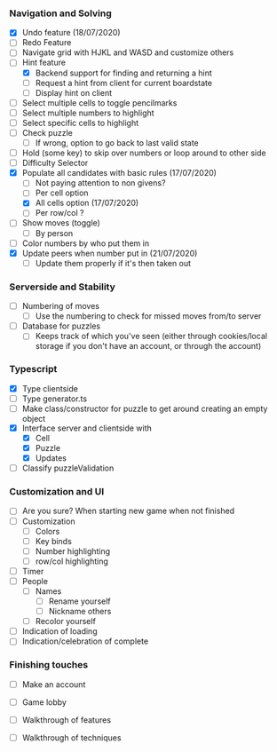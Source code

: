 
### Navigation and Solving

- [x] Undo feature (18/07/2020)
- [ ] Redo Feature
- [ ] Navigate grid with HJKL and WASD and customize others
- [ ] Hint feature
  - [x] Backend support for finding and returning a hint
  - [ ] Request a hint from client for current boardstate
  - [ ] Display hint on client
- [ ] Select multiple cells to toggle pencilmarks
- [ ] Select multiple numbers to highlight
- [ ] Select specific cells to highlight
- [ ] Check puzzle
  - [ ] If wrong, option to go back to last valid state
- [ ] Hold (some key) to skip over numbers or loop around to other side
- [ ] Difficulty Selector
- [x] Populate all candidates with basic rules (17/07/2020)
  - [ ] Not paying attention to non givens?
  - [ ] Per cell option
  - [x] All cells option (17/07/2020)
  - [ ] Per row/col ?
- [ ] Show moves (toggle)
  - [ ] By person
- [ ] Color numbers by who put them in
- [x] Update peers when number put in (21/07/2020)
  - [ ] Update them properly if it's then taken out

### Serverside and Stability

- [ ] Numbering of moves
  - [ ] Use the numbering to check for missed moves from/to server
- [ ] Database for puzzles
  - [ ] Keeps track of which you've seen (either through cookies/local storage if you don't have an account, or through the account)

### Typescript

- [x] Type clientside
- [ ] Type generator.ts
- [ ] Make class/constructor for puzzle to get around creating an empty object
- [x] Interface server and clientside with
  - [x] Cell
  - [x] Puzzle
  - [x] Updates
- [ ] Classify puzzleValidation
  
### Customization and UI

- [ ] Are you sure? When starting new game when not finished
- [ ] Customization
  - [ ] Colors
  - [ ] Key binds
  - [ ] Number highlighting
  - [ ] row/col highlighting
- [ ] Timer
- [ ] People
  - [ ] Names
    - [ ] Rename yourself
    - [ ] Nickname others
  - [ ] Recolor yourself
- [ ] Indication of loading
- [ ] Indication/celebration of complete

### Finishing touches

- [ ] Make an account
- [ ] Game lobby
- [ ] Walkthrough of features
- [ ] Walkthrough of techniques




